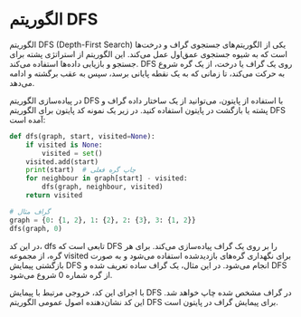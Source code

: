 # الگوریتم DFS

الگوریتم DFS (Depth-First Search) یکی از الگوریتم‌های جستجوی گراف و درخت‌ها است که به شیوه جستجوی عمق‌اول عمل می‌کند. این الگوریتم از استراتژی پشته برای جستجو و بازیابی داده‌ها استفاده می‌کند. DFS روی یک گراف یا درخت، از یک گره شروع به حرکت می‌کند، تا زمانی که به یک نقطه پایانی برسد، سپس به عقب برگشته و ادامه می‌دهد.

در پیاده‌سازی الگوریتم DFS با استفاده از پایتون، می‌توانید از یک ساختار داده گراف و پشته یا بازگشت در پایتون استفاده کنید. در زیر یک نمونه کد پایتون برای الگوریتم DFS آمده است:

```python
def dfs(graph, start, visited=None):
    if visited is None:
        visited = set()
    visited.add(start)
    print(start)  # چاپ گره فعلی
    for neighbour in graph[start] - visited:
        dfs(graph, neighbour, visited)
    return visited

# گراف مثال
graph = {0: {1, 2}, 1: {2}, 2: {3}, 3: {1, 2}}
dfs(graph, 0)

```

در این کد، dfs تابعی است که DFS را بر روی یک گراف پیاده‌سازی می‌کند. برای هر گره، از مجموعه visited برای نگهداری گره‌های بازدیدشده استفاده می‌شود و به صورت بازگشتی پیمایش DFS انجام می‌شود. در این مثال، یک گراف ساده تعریف شده و DFS از گره شماره 0 شروع می‌شود.

با اجرای این کد، خروجی مرتبط با پیمایش DFS در گراف مشخص شده چاپ خواهد شد. این کد نشان‌دهنده اصول عمومی الگوریتم DFS برای پیمایش گراف در پایتون است.


